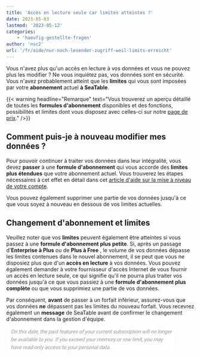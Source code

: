 ```yaml
---
title: 'Accès en lecture seule car limites atteintes ?'
date: 2023-05-03
lastmod: '2023-05-12'
categories:
    - 'haeufig-gestellte-fragen'
author: 'nsc2'
url: '/fr/aide/nur-noch-lesender-zugriff-weil-limits-erreicht'
---
```


Vous n'avez plus qu'un accès en lecture à vos données et vous ne pouvez plus les modifier ? Ne vous inquiétez pas, vos données sont en sécurité. Vous n'avez probablement atteint que les **limites** qui vous sont imposées par votre **abonnement** actuel **à SeaTable**.

{{< warning headline="Remarque" text="Vous trouverez un aperçu détaillé de toutes les **formules d'abonnement** disponibles et des fonctions, possibilités et limites dont vous disposez avec celles-ci sur notre [page de prix](https://seatable.io/fr/prix/)." />}}

## Comment puis-je à nouveau modifier mes données ?

Pour pouvoir continuer à traiter vos données dans leur intégralité, vous devez **passer** à une **formule d'abonnement** qui vous accorde des **limites plus étendues** que votre abonnement actuel. Vous trouverez les étapes nécessaires à cet effet en détail dans cet [article d'aide sur la mise à niveau de votre compte](https://seatable.io/fr/docs/abo-abrechnung/plus-oder-enterprise-abonnement-buchen/).

Vous pouvez également supprimer une partie de vos données jusqu'à ce que vous soyez à nouveau en dessous de vos limites actuelles.

## Changement d'abonnement et limites

Veuillez noter que vos **limites** peuvent également être atteintes si vous passez à une **formule d'abonnement plus petite**. Si, après un passage d'**Enterprise à Plus** ou de **Plus à Free** , le volume de vos données dépasse les limites contenues dans le nouvel abonnement, il se peut que vous ne disposiez plus que d'un **accès en lecture** à vos données. Vous pouvez également demander à votre fournisseur d'accès Internet de vous fournir un accès en lecture seule, ce qui signifie qu'il ne pourra plus traiter vos données jusqu'à ce que vous passiez à une **formule d'abonnement plus complète** ou que vous supprimiez une partie de vos données.

Par conséquent, **avant** de passer à un forfait inférieur, assurez-vous que vos données **ne** dépassent pas les limites du nouveau forfait. Vous recevrez également un **message** de SeaTable avant de confirmer le changement d'abonnement dans la gestion d'équipe.

![Remarque affichée avant la confirmation du passage à une formule d'abonnement inférieure](images/Hinweis-Wechsel-Abo-Paket.png)
